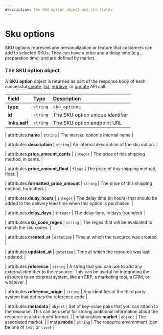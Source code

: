 ```yaml
---
description: The SKU option object and its fields
---
```


# Sku options

SKU options represent any personalization or feature that customers can add to selected SKUs.
They can have a price and a delay time (e.g., preparation time) and are defined by market.


### The SKU option object

A **SKU option** object is returned as part of the response body of each successful
[create](https://docs.commercelayer.io/api/resources/sku_options/create_sku_option),
[list](https://docs.commercelayer.io/api/resources/sku_options/list_sku_options),
[retrieve](https://docs.commercelayer.io/api/resources/sku_options/retrieve_sku_option),
or [update](https://docs.commercelayer.io/api/resources/sku_options/update_sku_option) API call.

| Field | Type | Description |
| :--- | :--- | :--- |
| **type** | `string` | `sku_options` |
| **id** | `string` | The SKU option unique identifier |
| links.**self** | `string` | The SKU option endpoint URL |

| attributes.**name** | `string` | The marsku option's internal name |

| attributes.**description** | `string` | An internal description of the sku option. |

| attributes.**price_amount_cents** | `integer` | The price of this shipping method, in cents. |

| attributes.**price_amount_float** | `float` | The price of this shipping method, float. |

| attributes.**formatted_price_amount** | `string` | The price of this shipping method, formatted. |

| attributes.**delay_hours** | `integer` | The delay time (in hours) that should be added to the delivery lead time when this option is purchased. |

| attributes.**delay_days** | `integer` | The delay time, in days (rounded) |

| attributes.**sku_code_regex** | `string` | The regex that will be evaluated to match the sku codes. |

| attributes.**created_at** | `datetime` | Time at which the resource was created. |

| attributes.**updated_at** | `datetime` | Time at which the resource was last updated. |

| attributes.**reference** | `string` | A string that you can use to add any external identifier to the resource. This can be useful for integrating the resource to an external system, like an ERP, a marketing tool, a CRM, or whatever. |

| attributes.**reference_origin** | `string` | Any identifier of the third party system that defines the reference code |

| attributes.**metadata** | `object` | Set of key-value pairs that you can attach to the resource. This can be useful for storing additional information about the resource in a structured format. |
| relationships.**market** | `object` | The associated market. |
| meta.**mode** | `string` | The resource environment \(can be one of `test` or `live`\) |

